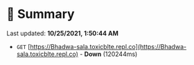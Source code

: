 # 📖 Summary
Last updated: **10/25/2021, 1:50:44 AM**

- `GET` [https://Bhadwa-sala.toxicblte.repl.co](https://Bhadwa-sala.toxicblte.repl.co) - **Down** (120244ms)
